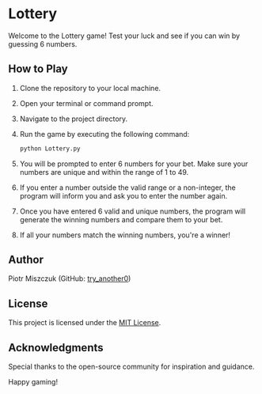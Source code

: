 # Lottery

Welcome to the Lottery game! Test your luck and see if you can win by guessing 6 numbers.

## How to Play

1. Clone the repository to your local machine.
2. Open your terminal or command prompt.
3. Navigate to the project directory.
4. Run the game by executing the following command:

    ```bash
    python Lottery.py
    ```

5. You will be prompted to enter 6 numbers for your bet. Make sure your numbers are unique and within the range of 1 to 49.
6. If you enter a number outside the valid range or a non-integer, the program will inform you and ask you to enter the number again.
7. Once you have entered 6 valid and unique numbers, the program will generate the winning numbers and compare them to your bet.
8. If all your numbers match the winning numbers, you're a winner!

## Author

Piotr Miszczuk (GitHub: [try_another0](https://github.com/try_another0))

## License

This project is licensed under the [MIT License](LICENSE).

## Acknowledgments

Special thanks to the open-source community for inspiration and guidance.

Happy gaming!